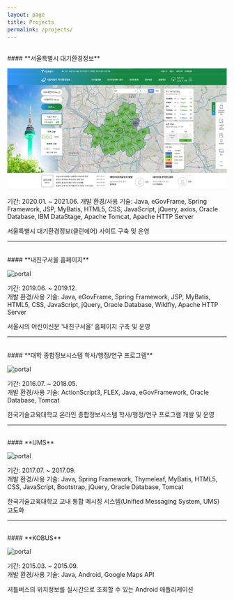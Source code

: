 ```yaml
---
layout: page
title: Projects
permalink: /projects/
---
```


<br>
#### **서울특별시 대기환경정보**
   
![portal](/assets/img/cleanair.png)

기간: 2020.01. ~ 2021.06. 
개발 환경/사용 기술: Java, eGovFrame, Spring Framework, JSP, MyBatis, HTML5, CSS, JavaScript, jQuery, axios, Oracle Database, IBM DataStage, Apache Tomcat, Apache HTTP Server

서울특별시 대기환경정보(클린에어) 사이트 구축 및 운영
<br>

***

<br>
#### **내친구서울 홈페이지**
   
![portal](/assets/img/mfs.png)

기간: 2019.06. ~ 2019.12.  
개발 환경/사용 기술: Java, eGovFrame, Spring Framework, JSP, MyBatis, HTML5, CSS, JavaScript, jQuery, Oracle Database, Wildfly, Apache HTTP Server

서울시의 어린이신문 '내친구서울' 홈페이지 구축 및 운영
<br>

***

<br>
#### **대학 종합정보시스템 학사/행정/연구 프로그램**

![portal](/assets/img/portal.png)

기간: 2016.07. ~ 2018.05.  
개발 환경/사용 기술: ActionScript3, FLEX, Java, eGovFramework, Oracle Database, Tomcat

한국기술교육대학교 온라인 종합정보시스템 학사/행정/연구 프로그램 개발 및 운영
<br>

***

<br>   
#### **UMS**

![portal](/assets/img/ums.png)

기간: 2017.07. ~ 2017.09.  
개발 환경/사용 기술: Java, Spring Framework, Thymeleaf, MyBatis, HTML5, CSS, JavaScript, Bootstrap, jQuery, Oracle Database, Tomcat

한국기술교육대학교 교내 통합 메시징 시스템(Unified Messaging System, UMS) 고도화
<br>

***

<br>
#### **KOBUS**

![portal](/assets/img/kobus.png)

기간: 2015.03. ~ 2015.09.  
개발 환경/사용 기술: Java, Android, Google Maps API

셔틀버스의 위치정보를 실시간으로 조회할 수 있는 Android 애플리케이션
